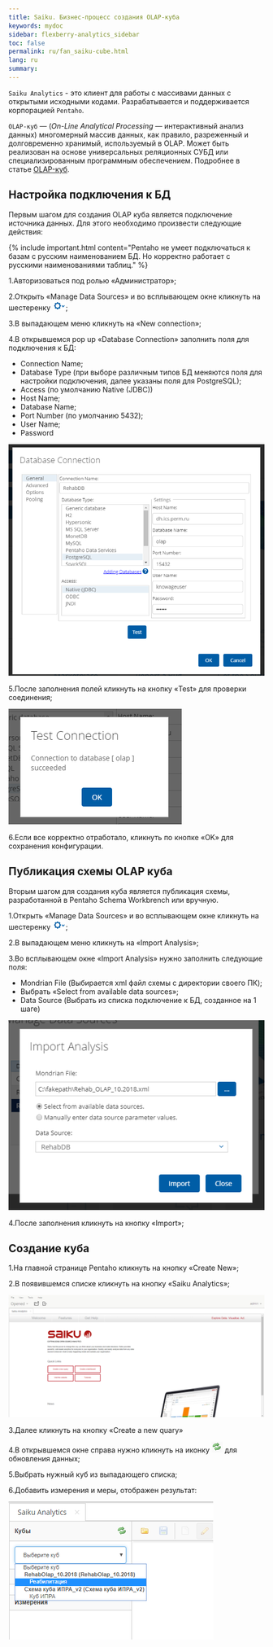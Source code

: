 ```yaml
---
title: Saiku. Бизнес-процесс создания OLAP-куба
keywords: mydoc
sidebar: flexberry-analytics_sidebar
toc: false
permalink: ru/fan_saiku-cube.html
lang: ru
summary:
---
```


`Saiku Analytics` - это клиент для работы с массивами данных с открытыми исходными кодами. Разрабатывается и поддерживается корпорацией `Pentaho`.

`OLAP-куб` — (_On-Line Analytical Processing_ — интерактивный анализ данных) многомерный массив данных, как правило, разреженный и долговременно хранимый, используемый в OLAP. Может быть реализован на основе универсальных реляционных СУБД или специализированным программным обеспечением. Подробнее в статье [OLAP-куб](https://ru.wikipedia.org/wiki/OLAP-%D0%BA%D1%83%D0%B1).

## Настройка подключения к БД

Первым шагом для создания OLAP куба является подключение источника данных. Для этого необходимо произвести следующие действия:

{% include important.html content="Pentaho не умеет подключаться к базам с русским наименованием БД. Но корректно работает с русскими наименованиями таблиц." %}

1.Авторизоваться под ролью «Администратор»;

2.Открыть «Manage Data Sources» и во всплывающем окне кликнуть на шестеренку ![](/images/pages/products/flexberry-analytics/saiku-cube-settings.png);

3.В выпадающем меню кликнуть на «New connection»;

4.В открывшемся pop up «Database Connection» заполнить поля для подключения к БД:

   * Connection Name;
   * Database Type (при выборе различным типов БД меняются поля для настройки подключения, далее указаны поля для PostgreSQL);
   * Access (по умолчанию Native (JDBC))
   * Host Name;
   * Database Name;
   * Port Number (по умолчанию 5432);
   * User Name;
   * Password

![](/images/pages/products/flexberry-analytics/saiku-cube001.png)
 
5.После заполнения полей кликнуть на кнопку «Test» для проверки соединения;

![](/images/pages/products/flexberry-analytics/saiku-cube002.png)
 
6.Если все корректно отработало, кликнуть по кнопке «OK» для сохранения конфигурации.

## Публикация схемы OLAP куба

Вторым шагом для создания куба является публикация схемы, разработанной в Pentaho Schema Workbrench или вручную.

1.Открыть «Manage Data Sources» и во всплывающем окне кликнуть на шестеренку  ![](/images/pages/products/flexberry-analytics/saiku-cube-settings.png);

2.В выпадающем меню кликнуть на «Import Analysis»;

3.Во всплывающем окне «Import Analysis» нужно заполнить следующие поля:

   * Mondrian File (Выбирается xml файл схемы с директории своего ПК);
   * Выбрать «Select from available data sources»;
   * Data Source (Выбрать из списка подключение к БД, созданное на 1 шаге)

![](/images/pages/products/flexberry-analytics/saiku-cube003.png)
 
4.После заполнения кликнуть на кнопку «Import»;

## Создание куба

1.На главной странице Pentaho кликнуть на кнопку «Create New»;

2.В появившемся списке кликнуть на кнопку «Saiku Analytics»;

![](/images/pages/products/flexberry-analytics/saiku-cube004.png)
 
3.Далее кликнуть на кнопку «Create a new quary»

4.В открывшемся окне справа нужно кликнуть на иконку ![](/images/pages/products/flexberry-analytics/saiku-cube-refresh.png) для обновления данных;

5.Выбрать нужный куб из выпадающего списка;

6.Добавить измерения и меры, отображен результат:

![](/images/pages/products/flexberry-analytics/saiku-cube005.png)
 